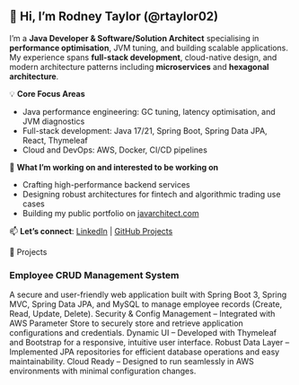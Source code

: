 ## 👋 Hi, I’m Rodney Taylor (@rtaylor02)

I’m a **Java Developer & Software/Solution Architect** specialising in **performance optimisation**, JVM tuning, and building scalable applications. My experience spans **full-stack development**, cloud-native design, and modern architecture patterns including **microservices** and **hexagonal architecture**.

💡 **Core Focus Areas**  
- Java performance engineering: GC tuning, latency optimisation, and JVM diagnostics  
- Full-stack development: Java 17/21, Spring Boot, Spring Data JPA, React, Thymeleaf  
- Cloud and DevOps: AWS, Docker, CI/CD pipelines  

🚀 **What I’m working on and interested to be working on**  
- Crafting high-performance backend services  
- Designing robust architectures for fintech and algorithmic trading use cases  
- Building my public portfolio on [javarchitect.com](https://javarchitect.com)  

📫 **Let’s connect**: [LinkedIn](https://www.linkedin.com/in/rodney-taylor-uk) | [GitHub Projects](https://github.com/rtaylor02)

&#x1F4BC; Projects
### Employee CRUD Management System
A secure and user-friendly web application built with Spring Boot 3, Spring MVC, Spring Data JPA, and MySQL to manage employee records (Create, Read, Update, Delete).
Security & Config Management – Integrated with AWS Parameter Store to securely store and retrieve application configurations and credentials.
Dynamic UI – Developed with Thymeleaf and Bootstrap for a responsive, intuitive user interface.
Robust Data Layer – Implemented JPA repositories for efficient database operations and easy maintainability.
Cloud Ready – Designed to run seamlessly in AWS environments with minimal configuration changes.


